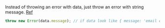Instead of throwing an error with data, just throw an error with string message. [Ref][1]

```js
throw new Error(data.message); // if data look like { message: 'email exists' }
```


  [1]: https://nodejs.org/en/knowledge/errors/what-is-the-error-object/
